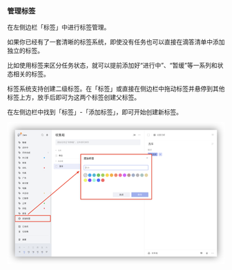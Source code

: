 ### 管理标签

在左侧边栏「标签」中进行标签管理。

如果你已经有了一套清晰的标签系统，即使没有任务也可以直接在滴答清单中添加独立的标签。

比如使用标签来区分任务状态，就可以提前添加好“进行中”、“暂缓”等一系列和状态相关的标签。

标签系统支持创建二级标签。在「标签」或直接在侧边栏中拖动标签并悬停到其他标签上方，放手后即可为这两个标签创建父标签。

在左侧边栏中找到「标签」-「添加标签」，即可开始创建新标签。

![](../images/web/newtag.png)